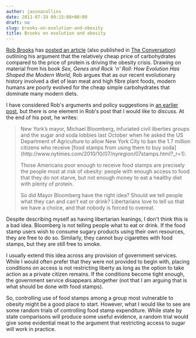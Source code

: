 ```yaml
---
author: jasonacollins
date: 2011-07-19 09:15:08+00:00
draft: no
slug: brooks-on-evolution-and-obesity
title: Brooks on evolution and obesity
---
```


[Rob Brooks](http://www.robbrooks.net/) has [posted an article](http://www.robbrooks.net/rob-brooks/1724) (also published in [The Conversation](http://theconversation.edu.au/from-scraping-by-to-pizza-and-pie-how-protein-price-drives-obesity-2360)) outlining his argument that the relatively cheap price of carbohydrates compared to the price of protein is driving the obesity crisis. Drawing on material from his book *Sex, Genes and Rock 'n' Roll: How Evolution Has Shaped the Modern World*, Rob argues that as our recent evolutionary history involved a diet of lean meat and high fibre plant foods, modern humans are poorly evolved for the cheap simple carbohydrates that dominate many modern diets.

I have considered Rob's arguments and policy suggestions in [an earlier post](https://jasoncollins.blog/evolution-and-obesity/), but there is one element in Rob's post that I would like to discuss. At the end of his post, he writes:


<blockquote>New York’s mayor, Michael Bloomberg, infuriated civil liberties groups and the sugar and soda lobbies last October when he asked the US Department of Agriculture to allow New York City to ban the 1.7 million citizens who receive [food stamps from using them to buy soda](http://www.nytimes.com/2010/10/07/nyregion/07stamps.html?_r=1).

Those Americans poor enough to receive food stamps are precisely the people most at risk of obesity: people with enough access to food that they do not starve, but not enough money to eat a healthy diet with plenty of protein.

So did Mayor Bloomberg have the right idea? Should we tell people what they can and can’t eat or drink? Libertarians love to tell us that we have a choice, and that nobody is forced to overeat.</blockquote>


Despite describing myself as having libertarian leanings, I don't think this is a bad idea. Bloomberg is not telling people what to eat or drink. If the food stamp users wish to consume sugary products using their own resources, they are free to do so. Similarly, they cannot buy cigarettes with food stamps, but they are still free to smoke.

I usually extend this idea across any provision of government services. While I would often prefer that they were not provided to begin with, placing conditions on access is not restricting liberty as long as the option to take action as a private citizen remains. If the conditions become tight enough, the government service disappears altogether (not that I am arguing that is what should be done with food stamps).

So, controlling use of food stamps among a group most vulnerable to obesity might be a good place to start. However, what I would like to see are some random trials of controlling food stamp expenditure. While state by state comparisons will produce some useful evidence, a random trial would give some evidential meat to the argument that restricting access to sugar will work in practice.
